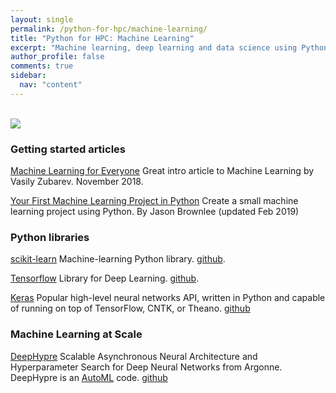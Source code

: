 ```yaml
---
layout: single
permalink: /python-for-hpc/machine-learning/
title: "Python for HPC: Machine Learning"
excerpt: "Machine learning, deep learning and data science using Python"
author_profile: false
comments: true
sidebar:
  nav: "content"
---
```


<br />

<img src="{{site.baseurl}}//images/machine_learning_graphic.png">

### Getting started articles

[Machine Learning for Everyone](https://vas3k.com/blog/machine_learning) Great intro article to Machine Learning by  Vasily Zubarev. November 2018.

[Your First Machine Learning Project in Python](https://machinelearningmastery.com/machine-learning-in-python-step-by-step) Create a small machine learning project using Python. By Jason Brownlee (updated Feb 2019)

### Python libraries

[scikit-learn](https://scikit-learn.org) Machine-learning Python library. [github](https://github.com/scikit-learn/scikit-learn).

[Tensorflow](https://www.tensorflow.org/) Library for Deep Learning. [github](https://github.com/tensorflow/tensorflow).

[Keras](https://keras.io/) Popular high-level neural networks API, written in Python and capable of running on top of TensorFlow, CNTK, or Theano. [github](https://github.com/keras-team/keras)


### Machine Learning at Scale

[DeepHypre](https://deephyper.readthedocs.io/) Scalable Asynchronous Neural Architecture and Hyperparameter Search for Deep Neural Networks from Argonne. DeepHypre is an [AutoML](https://www.automl.org/automl/) code. [github](https://github.com/deephyper/deephyper)
